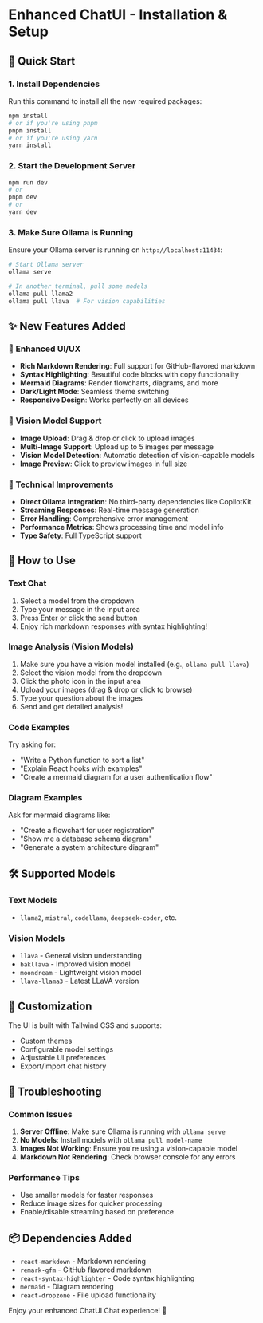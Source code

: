 # Enhanced ChatUI - Installation & Setup

## 🚀 Quick Start

### 1. Install Dependencies

Run this command to install all the new required packages:

```bash
npm install
# or if you're using pnpm
pnpm install
# or if you're using yarn
yarn install
```

### 2. Start the Development Server

```bash
npm run dev
# or
pnpm dev
# or
yarn dev
```

### 3. Make Sure Ollama is Running

Ensure your Ollama server is running on `http://localhost:11434`:

```bash
# Start Ollama server
ollama serve

# In another terminal, pull some models
ollama pull llama2
ollama pull llava  # For vision capabilities
```

## ✨ New Features Added

### 🎨 Enhanced UI/UX

- **Rich Markdown Rendering**: Full support for GitHub-flavored markdown
- **Syntax Highlighting**: Beautiful code blocks with copy functionality
- **Mermaid Diagrams**: Render flowcharts, diagrams, and more
- **Dark/Light Mode**: Seamless theme switching
- **Responsive Design**: Works perfectly on all devices

### 📸 Vision Model Support

- **Image Upload**: Drag & drop or click to upload images
- **Multi-Image Support**: Upload up to 5 images per message
- **Vision Model Detection**: Automatic detection of vision-capable models
- **Image Preview**: Click to preview images in full size

### 🔧 Technical Improvements

- **Direct Ollama Integration**: No third-party dependencies like CopilotKit
- **Streaming Responses**: Real-time message generation
- **Error Handling**: Comprehensive error management
- **Performance Metrics**: Shows processing time and model info
- **Type Safety**: Full TypeScript support

## 🎯 How to Use

### Text Chat

1. Select a model from the dropdown
2. Type your message in the input area
3. Press Enter or click the send button
4. Enjoy rich markdown responses with syntax highlighting!

### Image Analysis (Vision Models)

1. Make sure you have a vision model installed (e.g., `ollama pull llava`)
2. Select the vision model from the dropdown
3. Click the photo icon in the input area
4. Upload your images (drag & drop or click to browse)
5. Type your question about the images
6. Send and get detailed analysis!

### Code Examples

Try asking for:

- \"Write a Python function to sort a list\"
- \"Explain React hooks with examples\"
- \"Create a mermaid diagram for a user authentication flow\"

### Diagram Examples

Ask for mermaid diagrams like:

- \"Create a flowchart for user registration\"
- \"Show me a database schema diagram\"
- \"Generate a system architecture diagram\"

## 🛠️ Supported Models

### Text Models

- `llama2`, `mistral`, `codellama`, `deepseek-coder`, etc.

### Vision Models

- `llava` - General vision understanding
- `bakllava` - Improved vision model
- `moondream` - Lightweight vision model
- `llava-llama3` - Latest LLaVA version

## 🎨 Customization

The UI is built with Tailwind CSS and supports:

- Custom themes
- Configurable model settings
- Adjustable UI preferences
- Export/import chat history

## 🐛 Troubleshooting

### Common Issues

1. **Server Offline**: Make sure Ollama is running with `ollama serve`
2. **No Models**: Install models with `ollama pull model-name`
3. **Images Not Working**: Ensure you're using a vision-capable model
4. **Markdown Not Rendering**: Check browser console for any errors

### Performance Tips

- Use smaller models for faster responses
- Reduce image sizes for quicker processing
- Enable/disable streaming based on preference

## 📦 Dependencies Added

- `react-markdown` - Markdown rendering
- `remark-gfm` - GitHub flavored markdown
- `react-syntax-highlighter` - Code syntax highlighting
- `mermaid` - Diagram rendering
- `react-dropzone` - File upload functionality

Enjoy your enhanced ChatUI Chat experience! 🎉

